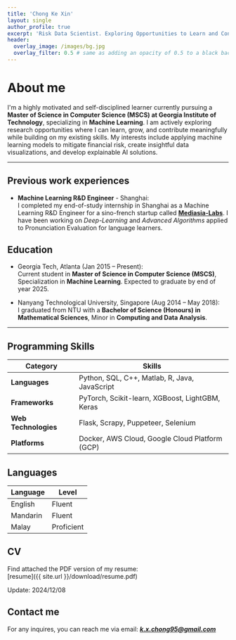 ```yaml
---
title: 'Chong Ke Xin'
layout: single
author_profile: true
excerpt: 'Risk Data Scientist. Exploring Opportunities to Learn and Contribute'
header:
  overlay_image: /images/bg.jpg
  overlay_filter: 0.5 # same as adding an opacity of 0.5 to a black background
---
```


# About me

I'm a highly motivated and self-disciplined learner currently pursuing a **Master of Science in Computer Science (MSCS) at Georgia Institute of Technology**, specializing in **Machine Learning**. I am actively exploring research opportunities where I can learn, grow, and contribute meaningfully while building on my existing skills. My interests include applying machine learning models to mitigate financial risk, create insightful data visualizations, and develop explainable AI solutions.

---

## Previous work experiences

- **Machine Learning R&D Engineer** - Shanghai:  
  I completed my end-of-study internship in Shanghai as a Machine Learning R&D Engineer for a sino-french startup called **[Mediasia-Labs](http://mediasia-labs.com)**. I have been working on *Deep-Learning* and *Advanced Algorithms* applied to Pronunciation Evaluation for language learners.


## Education

- Georgia Tech, Atlanta (Jan 2015 – Present):  
  Current student in **Master of Science in Computer Science (MSCS)**, Specialization in **Machine Learning**. Expected to graduate by end of year 2025.

- Nanyang Technological University, Singapore (Aug 2014 – May 2018):  
  I graduated from NTU with a **Bachelor of Science (Honours) in Mathematical Sciences**, Minor in **Computing and Data Analysis**.

---

## Programming Skills

| **Category**        | **Skills**                                                              |
|---------------------|-------------------------------------------------------------------------|
| **Languages**       | Python, SQL, C++, Matlab, R, Java, JavaScript                           |
| **Frameworks**      | PyTorch, Scikit-learn, XGBoost, LightGBM, Keras                         |
| **Web Technologies**| Flask, Scrapy, Puppeteer, Selenium                                      |
| **Platforms**       | Docker, AWS Cloud, Google Cloud Platform (GCP)                          |

## Languages

| Language | Level  |
|----------|--------|
| English  | Fluent |
| Mandarin | Fluent |
| Malay    | Proficient |

## CV

Find attached the PDF version of my resume:  
[resume]({{ site.url }}/download/resume.pdf) 

Update: 2024/12/08

## Contact me

For any inquires, you can reach me via email: **_[k.x.chong95@gmail.com](mailto:k.x.chong95@gmail.com)_**
